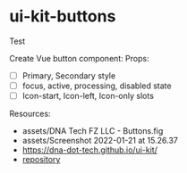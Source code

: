 # ui-kit-buttons

Test

Create Vue button component:
Props:
- [ ] Primary, Secondary style
- [ ] focus, active, processing, disabled state
- [ ] Icon-start, Icon-left, Icon-only slots

Resources:

- assets/DNA Tech FZ LLC - Buttons.fig
- assets/Screenshot 2022-01-21 at 15.26.37
- https://dna-dot-tech.github.io/ui-kit/
- [repository](https://github.com/dna-dot-tech/ui-kit)
